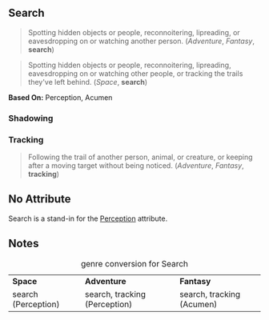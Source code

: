 Search
------

> Spotting hidden objects or people, reconnoitering, lipreading, or eavesdropping on or watching another person. (_Adventure_, _Fantasy_, __search__)

> Spotting hidden objects or people, reconnoitering, lipreading, eavesdropping on or watching other people, or tracking the trails they've left behind. (_Space_, __search__)

__Based On:__ <span title='Adventure & Space'>Perception</span>, <span title='Fantasy'>Acumen</span>

### Shadowing

### Tracking

> Following the trail of another person, animal, or creature, or keeping after a moving target without being noticed. (_Adventure_, _Fantasy_, __tracking__)

No Attribute
------------

Search is a stand-in for the [Perception](Perception.md) attribute.

Notes
-----

<table>
<caption>genre conversion for Search</caption>
<tr><td><strong>Space</strong></td><td><strong>Adventure</strong></td><td><strong>Fantasy</strong></td></tr>
<tr><td>search (Perception)</td><td>search, tracking (Perception)</td><td>search, tracking (Acumen)</td></tr>
</table>
